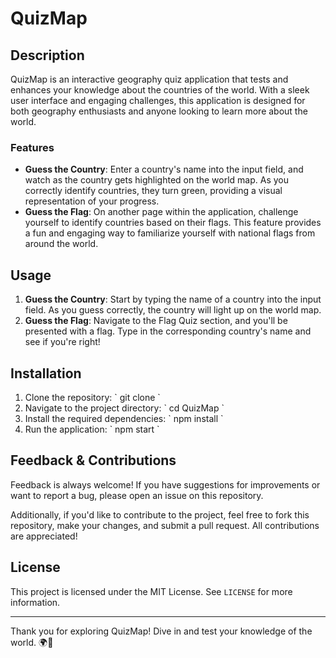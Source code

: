 # QuizMap

## Description

QuizMap is an interactive geography quiz application that tests and enhances your knowledge about the countries of the world. With a sleek user interface and engaging challenges, this application is designed for both geography enthusiasts and anyone looking to learn more about the world.

### Features

- **Guess the Country**: Enter a country's name into the input field, and watch as the country gets highlighted on the world map. As you correctly identify countries, they turn green, providing a visual representation of your progress.
- **Guess the Flag**: On another page within the application, challenge yourself to identify countries based on their flags. This feature provides a fun and engaging way to familiarize yourself with national flags from around the world.

## Usage

1. **Guess the Country**: Start by typing the name of a country into the input field. As you guess correctly, the country will light up on the world map.
2. **Guess the Flag**: Navigate to the Flag Quiz section, and you'll be presented with a flag. Type in the corresponding country's name and see if you're right!

## Installation

1. Clone the repository:
\`
git clone
\`
2. Navigate to the project directory:
\`
cd QuizMap
\`
3. Install the required dependencies:
\`
npm install
\`
4. Run the application:
\`
npm start
\`

## Feedback & Contributions

Feedback is always welcome! If you have suggestions for improvements or want to report a bug, please open an issue on this repository.

Additionally, if you'd like to contribute to the project, feel free to fork this repository, make your changes, and submit a pull request. All contributions are appreciated!

## License

This project is licensed under the MIT License. See `LICENSE` for more information.

---

Thank you for exploring QuizMap! Dive in and test your knowledge of the world. 🌍🚀
